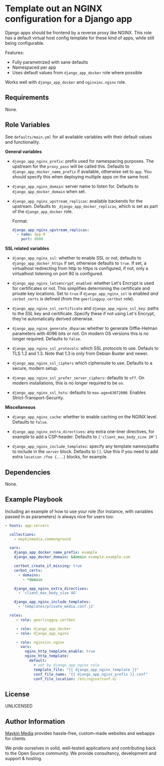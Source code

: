 Template out an NGINX configuration for a Django app
====================================================

Django apps should be frontend by a reverse proxy like NGINX. This role has a default
virtual host config template for these kind of apps, while still being configurable.

Features:

* Fully parametrized with sane defaults
* Namespaced per app
* Uses default values from `django_app_docker` role where possible

Works well with `django_app_docker` and `nginxinc.nginx` role.

Requirements
------------

None.

Role Variables
--------------

See `defaults/main.yml` for all available variables with their default values and
functionality.

**General variables**

* `django_app_nginx_prefix`: prefix used for namespacing purposes. The upstream for the
  `proxy_pass` will be called this. Defaults to `django_app_docker_name_prefix` if
  available, otherwise set to `app`. You should specify this when deploying multiple
  apps on the same host.

* `django_app_nginx_domain`: server name to listen for. Defaults to
  `django_app_docker_domain` when set.

* `django_app_nginx_upstream_replicas`: available backends for the upstream. Defaults to
  `_django_app_docker_replicas`, which is set as part of the `django_app_docker` role.

  Format:

  ```yaml
  django_app_nginx_upstream_replicas:
    - name: app-0
      port: 8000
  ```

**SSL related variables**

* `django_app_nginx_ssl`: whether to enable SSL or not, defaults to
  `django_app_docker_https` if set, otherwise defaults to `true`. If set, a virtualhost
  redirecting from http to https is configured, if not, only a virtualhost listening on
  port 80 is configured.

* `django_app_nginx_letsencrypt_enabled`: whether Let's Encrypt is used for certificates
  or not. This simplifies determining the certificate and private key locations. Set to
  `true` if `django_app_nginx_ssl` is enabled _and_ `cerbot_certs` is defined (from the
  `geerlingguy.certbot` role).

* `django_app_nginx_ssl_certificate` and `django_app_nginx_ssl_key`: paths to the SSL key
  and certificate. Specify these if not using Let's Encrypt, they're automatically
  derived otherwise.

* `django_app_nginx_generate_dhparam`: whether to generate Diffie-Helman parameters with
  4096 bits or not. On modern OS versions this is no longer required. Defaults to `false`.

* `django_app_nginx_ssl_protocols`: which SSL protocols to use. Defauls to TLS 1.2 and
  1.3. Note that 1.3 is only from Debian Buster and newer.

* `django_app_nginx_ssl_ciphers` which ciphersuite to use. Defaults to a secure, modern
  setup.

* `django_app_nginx_ssl_prefer_server_ciphers`: defaults to `off`. On modern
  installations, this is no longer required to be `on`.

* `django_app_nginx_ssl_hsts`: defaults to `max-age=63072000`. Enables
  Strict-Transport-Security.

**Miscellaneous**

* `django_app_nginx_cache`: whether to enable caching on the NGINX level. Defaults to
  `false`.

* `django_app_nginx_extra_directives`: any extra one-liner directives, for example to
  add a CSP-header. Defaults to `['client_max_body_size 1M']`

* `django_app_nginx_include_templates`: specify any template names/paths to include in
  the `server` block. Defaults to `[]`. Use this if you need to add extra
  `location /foo {...}` blocks, for example.

Dependencies
------------

None.

Example Playbook
----------------

Including an example of how to use your role (for instance, with variables passed in as parameters) is always nice for users too:

```yaml
- hosts: app-servers

  collections:
    - maykinmedia.commonground

  vars:
    django_app_docker_name_prefix: example
    django_app_docker_domain: &domain example.example.com

    certbot_create_if_missing: true
    cerbot_certs:
      - domains:
        - *domain

    django_app_nginx_extra_directives:
      - 'client_max_body_size 4G'

    django_app_nginx_include_templates:
      - 'templates/private_media.conf.j2'

  roles:
     - role: geerlingguy.certbot

     - role: django_app_docker
     - role: django_app_nginx

     - role: nginxinc.nginx
       vars:
         nginx_http_template_enable: true
         nginx_http_template:
           default:
             # set by django_app_nginx role
             template_file: "{{ django_app_nginx_template }}"
             conf_file_name: "{{ django_app_nginx_prefix }}.conf"
             conf_file_location: /etc/nginx/conf.d/
```

License
-------

UNLICENSED

Author Information
------------------

[Maykin Media](https://www.maykinmedia.nl/en/) provides hassle-free, custom-made
websites and webapps for clients.

We pride ourselves in solid, well-tested applications and contributing back to the Open
Source community. We provide consultancy, development and support & hosting.
